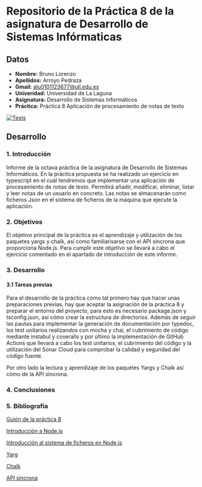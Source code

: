 # Repositorio de la Práctica 8 de la asignatura de Desarrollo de Sistemas Infórmaticas
## Datos
  * **Nombre:** Bruno Lorenzo
  * **Apellidos:** Arroyo Pedraza
  * **Gmail:** alu0101123677@ull.edu.es
  * **Univeridad:** Universidad de La Laguna
  * **Asignatura:** Desarrollo de Sistemas Informáticos
  * **Práctica:** Práctica 8 Aplicación de procesamiento de notas de texto

[![Tests](https://github.com/ULL-ESIT-INF-DSI-2021/ull-esit-inf-dsi-20-21-prct08-filesystem-notes-app-alu0101123677/actions/workflows/tests.yml/badge.svg)](https://github.com/ULL-ESIT-INF-DSI-2021/ull-esit-inf-dsi-20-21-prct08-filesystem-notes-app-alu0101123677/actions/workflows/tests.yml)

## Desarrollo

### 1. Introducción

Informe de la octava práctica de la asignatura de Desarrollo de Sistemas Informáticos. En la práctica propuesta se ha realizado un ejercicio en typescript en el cuál tendremos que implementar una aplicación de procesamiento de notas de texto. Permitirá añadir, modificar, eliminar, listar y leer notas de un usuario en concreto. Las notas se almacenarán como ficheros Json en el sistema de ficheros de la máquina que ejecute la aplicación.

### 2. Objetivos

El objetivo principal de la práctica es el aprendizaje y utilización de los paquetes yargs y chalk, así como familiarisarse con el API síncrona que proporciona Node.js. Para cumplir este objetivo se llevará a cabo el ejercicio comentado en el apartado de introducción de este informe.

### 3. Desarrollo

#### 3.1 Tareas previas

Para el desarrollo de la práctica cómo tal primero hay que hacer unas preparaciones previas, hay que aceptar la asignación de la práctica 8 y preparar el entorno del proyecto, para esto es necesario package.json y tsconfig.json, así cómo crear la estructura de directorios. Además de seguir las pautas para implementar la generación de documentación por typedoc, los test unitarios realizandos con mocha y chai, el cubrimiento de código mediante instabul y coveralls y por último la implementación de GitHub Actions que llevará a cabo los test unitarios, el cubrimiento del código y la utilización del Sonar Cloud para comprobar la calidad y seguridad del código fuente.

Por otro lado la lectura y aprendizaje de los paquetes Yargs y Chalk así cómo de la API síncrona.

### 4. Conclusiones

### 5. Bibliografía

[Guión de la práctica 8](https://ull-esit-inf-dsi-2021.github.io/prct08-filesystem-notes-app/)

[Introducción a Node.js](https://ull-esit-inf-dsi-2021.github.io/nodejs-theory/nodejs-intro.html)

[Introducción al sistema de ficheros en Node.js](https://ull-esit-inf-dsi-2021.github.io/nodejs-theory/nodejs-filesystem.html)

[Yarg](https://www.npmjs.com/package/yargs)

[Chalk](https://www.npmjs.com/package/chalk)

[API síncrona](https://nodejs.org/dist/latest-v15.x/docs/api/fs.html#fs_synchronous_api) 


